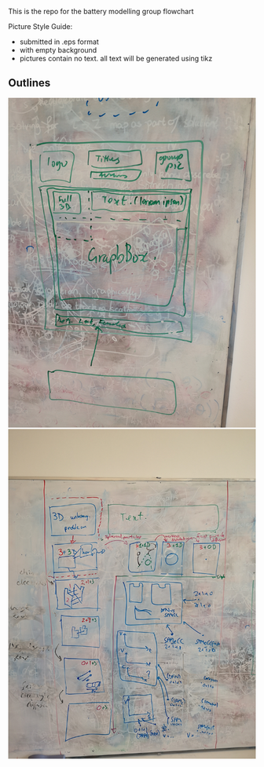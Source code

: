 This is the repo for the battery modelling group flowchart

Picture Style Guide:
- submitted in .eps format
- with empty background
- pictures contain no text. all text will be generated using tikz

## Outlines

![outline](figures/poster_outline.jpg)
![main_body](figures/poster_main_body.jpg)
